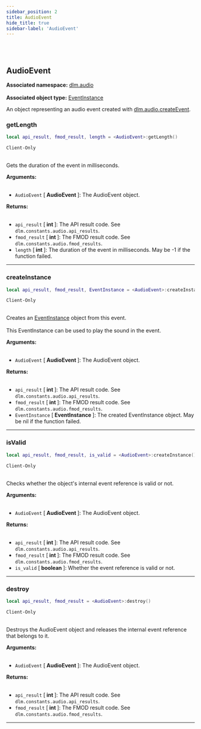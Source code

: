```yaml
---
sidebar_position: 2
title: AudioEvent
hide_title: true
sidebar-label: 'AudioEvent'
---
```


<br></br>

## AudioEvent

**Associated namespace:** [dlm.audio](/modapis/DLM/Static-Functions/dlm.audio) <br></br>
**Associated object type:** [EventInstance](/modapis/DLM/Objects/EventInstance)

An object representing an audio event created with [dlm.audio.createEvent](/modapis/DLM/Static-Functions/dlm.audio#createevent).

### getLength

```lua
local api_result, fmod_result, length = <AudioEvent>:getLength()
```
<code>Client-Only</code> <br></br>

Gets the duration of the event in milliseconds.

<strong>Arguments:</strong> <br></br>

- <code>AudioEvent</code> [<strong> AudioEvent </strong>]: The AudioEvent object.

<strong>Returns:</strong> <br></br>

- <code>api_result</code> [<strong> int </strong>]: The API result code. See <code>dlm.constants.audio.api_results</code>.
- <code>fmod_result</code> [<strong> int </strong>]: The FMOD result code. See <code>dlm.constants.audio.fmod_results</code>.
- <code>length</code> [<strong> int </strong>]: The duration of the event in milliseconds. May be -1 if the function failed.

---

### createInstance

```lua
local api_result, fmod_result, EventInstance = <AudioEvent>:createInstance()
```
<code>Client-Only</code> <br></br>

Creates an [EventInstance](/modapis/DLM/Objects/EventInstance) object from this event. <br></br>
This EventInstance can be used to play the sound in the event.

<strong>Arguments:</strong> <br></br>

- <code>AudioEvent</code> [<strong> AudioEvent </strong>]: The AudioEvent object.

<strong>Returns:</strong> <br></br>

- <code>api_result</code> [<strong> int </strong>]: The API result code. See <code>dlm.constants.audio.api_results</code>.
- <code>fmod_result</code> [<strong> int </strong>]: The FMOD result code. See <code>dlm.constants.audio.fmod_results</code>.
- <code>EventInstance</code> [<strong> EventInstance </strong>]: The created EventInstance object. May be nil if the function failed.

---

### isValid

```lua
local api_result, fmod_result, is_valid = <AudioEvent>:createInstance()
```
<code>Client-Only</code> <br></br>

Checks whether the object's internal event reference is valid or not.

<strong>Arguments:</strong> <br></br>

- <code>AudioEvent</code> [<strong> AudioEvent </strong>]: The AudioEvent object.

<strong>Returns:</strong> <br></br>

- <code>api_result</code> [<strong> int </strong>]: The API result code. See <code>dlm.constants.audio.api_results</code>.
- <code>fmod_result</code> [<strong> int </strong>]: The FMOD result code. See <code>dlm.constants.audio.fmod_results</code>.
- <code>is_valid</code> [<strong> boolean </strong>]: Whether the event reference is valid or not.

---

### destroy

```lua
local api_result, fmod_result = <AudioEvent>:destroy()
```
<code>Client-Only</code> <br></br>

Destroys the AudioEvent object and releases the internal event reference that belongs to it.

<strong>Arguments:</strong> <br></br>

- <code>AudioEvent</code> [<strong> AudioEvent </strong>]: The AudioEvent object.

<strong>Returns:</strong> <br></br>

- <code>api_result</code> [<strong> int </strong>]: The API result code. See <code>dlm.constants.audio.api_results</code>.
- <code>fmod_result</code> [<strong> int </strong>]: The FMOD result code. See <code>dlm.constants.audio.fmod_results</code>.

---

